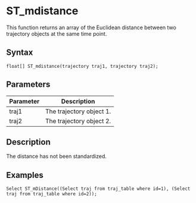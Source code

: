 # ST\_mdistance

This function returns an array of the Euclidean distance between two trajectory objects at the same time point.

## Syntax

```
float[] ST_mdistance(trajectory traj1, trajectory traj2);
```

## Parameters

|Parameter|Description|
|---------|-----------|
|traj1|The trajectory object 1.|
|traj2|The trajectory object 2.|

## Description

The distance has not been standardized.

## Examples

```
Select ST_mDistance((Select traj from traj_table where id=1), (Select traj from traj_table where id=2));
```

